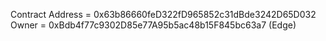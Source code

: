 Contract Address = 0x63b86660feD322fD965852c31dBde3242D65D032
Owner = 0xBdb4f77c9302D85e77A95b5ac48b15F845bc63a7 (Edge)